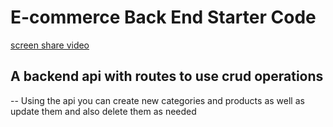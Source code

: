 # E-commerce Back End Starter Code
[screen share video](https://drive.google.com/file/d/1ywt7avg_YiRjHVSvXw2Z5mMGSsTaoVk-/view)
## A backend api with routes to use crud operations 
-- Using the api you can create new categories and products as well as update them and also delete them as needed

